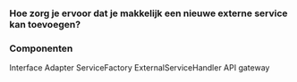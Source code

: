 ### Hoe zorg je ervoor dat je makkelijk een nieuwe externe service kan toevoegen?

### Componenten
Interface
Adapter
ServiceFactory
ExternalServiceHandler
API gateway


